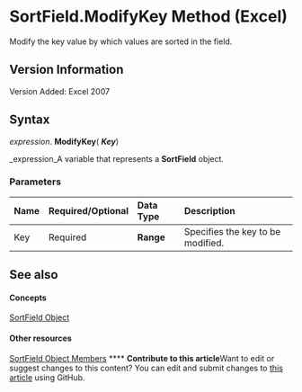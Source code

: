 
# SortField.ModifyKey Method (Excel)

Modify the key value by which values are sorted in the field.


## Version Information

Version Added: Excel 2007 


## Syntax

 _expression_. **ModifyKey**( **_Key_**)

 _expression_A variable that represents a  **SortField** object.


### Parameters



|**Name**|**Required/Optional**|**Data Type**|**Description**|
|:-----|:-----|:-----|:-----|
|Key|Required| **Range**|Specifies the key to be modified.|

## See also


#### Concepts


 [SortField Object](2becf77f-c072-2060-9baf-ebcf785c05bb.md)
#### Other resources


 [SortField Object Members](f690a20f-e9aa-8ac7-2389-093707269120.md)
****   **Contribute to this article**Want to edit or suggest changes to this content? You can edit and submit changes to  [this article](https://github.com/jhershey00/VBA_Excel_Test/OpenXMLCon/articles/40227e28-a19e-2130-ae9d-8b87109815f5.md) using GitHub.


